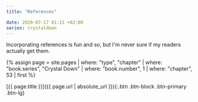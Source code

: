 ```yaml
---
title: "References"

date: 2020-07-17 01:11 +02:00
series: crystaldown
---
```

Incorporating references is fun and so, but I'm never sure if my readers actually get them.

{% assign page = site.pages
  | where: "type", "chapter"
  | where: "book.series", "Crystal Down"
  | where: "book.number", 1
  | where: "chapter", 53
  | first %}

[{{ page.title }}]({{ page.url | absolute_url }}){:.btn .btn-block .btn-primary .btn-lg}
<!--more-->
